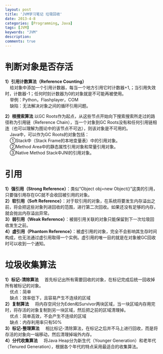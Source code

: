 ```yaml
---
layout: post
title: 'JVM学习笔记 垃圾回收'
date: 2013-4-8
categories: [Programming, Java]
tags: [JVM]
keywords: "JVM"
description: 
comments: true
---
```

# 判断对象是否存活
**1）引用计数算法（Reference Counting）**    
    给对象中添加一个引用计数器，每当一个地方引用它时计数器+1,；当引用失效时，计数器-1；任何时刻计数器为0的对象就是不可能再被使用。    
    举例：Python，Flashplayer，COM    
    缺陷：无法解决对象之间的循环引用问题。    

**2）根搜索算法**
    以GC Roots作为起点，从这些节点开始向下搜索搜索所走过的路径称为引用链（Reference Chain），当一个对象到GC Roots没有和任何引用链相连（也可以理解为图论中的该节点不可达），则该对象是不可用的。    
    Java中，可以作为GC Roots的对象包括：    
    ①Stack中（Stack Frame的本地变量表）中的引用对象。    
    ②Method Area中的静态属性引用对象和常量引用对象。    
    ③Native Method Stack中JNI的引用对象。    

# 引用
**1）强引用（Strong Reference）**：类似“Object obj=new Object()”这类的引用，只要强引用存在GC就不会收回被引用的对象。    
**2）软引用（Soft Reference）**：对于软引用的对象，在系统将要发生内存溢出之前，将会把这些对象列进回收的范围，进行第二次回收。如果还没有足够的内存，就会抛出内存溢出异常。    
**3）弱引用（Weak Reference）**：被弱引用关联的对象只能保留到下一次垃圾回收发生之前。    
**4）虚引用（Phantom Reference）**：被虚引用的对象，完全不会影响其生存时间构成，也无法通过虚引用取得一个实例。虚引用的唯一目的就是在对象被GC回收时可以收到一个通知。    

# 垃圾收集算法
**1）标记-清除算法**
    首先标记出所有需要回收的对象，在标记完成后统一回收掉所有被标记的对象。    
    优点：简单    
    缺点：效率低下，且容易产生不连续的区域    
**2）复制算法**
    将内存空间分为Eden和Survivor两块区域，当一块区域内存用完时，将存活的对象复制到另一块区域，然后把之前的区域清理掉。    
    优点：简单高效，不会产生不连续的区域    
    缺点：内存利用率只有50%    
**3）标记-整理算法**
    相比标记-清除算法，在标记之后并不马上进行回收，而是将存活的对象向一端移动，然后清理掉端外内存。    
**4）分代收集算法**
    将Java Heap分为新生代（Younger Generation）和老年代（Tenured Generation），根据各个年代的特点采用最适合的收集算法。    
